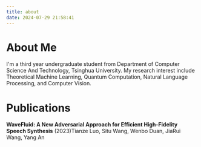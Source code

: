 ```yaml
---
title: about
date: 2024-07-29 21:58:41
---
```

# About Me
I'm a third year undergraduate student from Department of Computer Science And Technology, Tsinghua University. My research interest include Theoretical Machine Learning, Quantum Computation, Natural Language Processing, and Computer Vision.

# Publications
**WaveFluid: A New Adversarial Approach for Efficient High-Fidelity Speech Synthesis** (2023)Tianze Luo, Situ Wang, Wenbo Duan, JiaRui Wang, Yang An